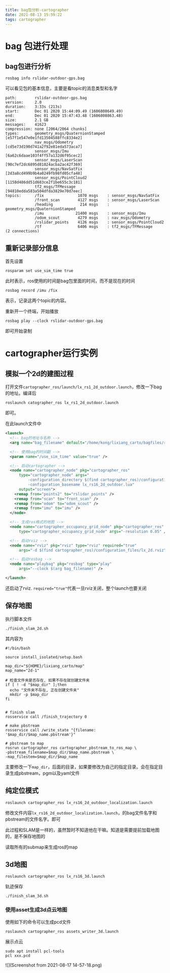 ```yaml
---
title: bag包分析-cartographer
date: 2021-08-13 15:59:22
tags: cartographer
---
```


# bag 包进行处理

## bag包进行分析

```
rosbag info rslidar-outdoor-gps.bag
```

可以看见包的基本信息，主要是看topic的消息类型和名字

```
path:        rslidar-outdoor-gps.bag
version:     2.0
duration:    3:33s (213s)
start:       Dec 01 2020 15:44:09.49 (1606808649.49)
end:         Dec 01 2020 15:47:43.48 (1606808863.48)
size:        2.1 GB
messages:    41623
compression: none [2064/2064 chunks]
types:       geometry_msgs/QuaternionStamped [e57f1e547e0e1fd13504588ffc8334e2]
             nav_msgs/Odometry               [cd5e73d190d741a2f92e81eda573aca7]
             sensor_msgs/Imu                 [6a62c6daae103f4ff57a132d6f95cec2]
             sensor_msgs/LaserScan           [90c7ef2dc6895d81024acba2ac42f369]
             sensor_msgs/NavSatFix           [2d3a8cd499b9b4a0249fb98fd05cfa48]
             sensor_msgs/PointCloud2         [1158d486dd51d683ce2f1be655c3c181]
             tf2_msgs/TFMessage              [94810edda583a504dfda3829e70d7eec]
topics:      /fix               1070 msgs    : sensor_msgs/NavSatFix          
             /front_scan        4127 msgs    : sensor_msgs/LaserScan          
             /heading            214 msgs    : geometry_msgs/QuaternionStamped
             /imu              21400 msgs    : sensor_msgs/Imu                
             /odom_scout        4279 msgs    : nav_msgs/Odometry              
             /rslidar_points    4126 msgs    : sensor_msgs/PointCloud2        
             /tf                6406 msgs    : tf2_msgs/TFMessage              (2 connections)
```

## 重新记录部分信息

首先设置

```
rosparam set use_sim_time true
```

此时表示，ros使用的时间是bag包里面的时间，而不是现在的时间

```
rosbag record /imu /fix 
```

表示，记录这两个topic的内容。

重新开一个终端，开始播放

```
rosbag play --clock rslidar-outdoor-gps.bag
```

即可开始录制



# cartographer运行实例

## 模拟一个2d的建图过程

打开文件`cartographer_ros/launch/lx_rs1_2d_outdoor.launch`，修改一下bag的地址。编译后

```
roslaunch catographer_ros lx_rs1_2d_outdoor.launch
```

即可。



在此launch文件中

```xml
<launch>
  <!-- bag的地址与名称 -->
  <arg name="bag_filename" default="/home/kong/lixiang_carto/bagfiles/rslidar-outdoor-gps-notf.bag"/>

  <!-- 使用bag的时间戳 -->
  <param name="/use_sim_time" value="true" />

  <!-- 启动cartographer -->
  <node name="cartographer_node" pkg="cartographer_ros"
      type="cartographer_node" args="
          -configuration_directory $(find cartographer_ros)/configuration_files
          -configuration_basename lx_rs16_2d_outdoor.lua"
      output="screen">
    <remap from="points2" to="rslidar_points" />
    <remap from="scan" to="front_scan" />
    <remap from="odom" to="odom_scout" />
    <remap from="imu" to="imu" />
  </node>

  <!-- 生成ros格式的地图 -->
  <node name="cartographer_occupancy_grid_node" pkg="cartographer_ros"
      type="cartographer_occupancy_grid_node" args="-resolution 0.05" />

  <!-- 启动rviz -->
  <node name="rviz" pkg="rviz" type="rviz" required="true"
      args="-d $(find cartographer_ros)/configuration_files/lx_2d.rviz" />

  <!-- 启动rosbag -->
  <node name="playbag" pkg="rosbag" type="play"
      args="--clock $(arg bag_filename)" />

</launch>
```

还启动了rviz. `required="true"`代表一旦rviz关闭，整个launch也要关闭

## 保存地图

执行脚本文件

```shell
./finish_slam_2d.sh
```

其内容为

```
#!/bin/bash

source install_isolated/setup.bash

map_dir="${HOME}/lixiang_carto/map"
map_name="2d-1"

# 检查文件夹是否存在, 如果不存在就创建文件夹
if [ ! -d "$map_dir" ];then
  echo "文件夹不存在, 正在创建文件夹"
  mkdir -p $map_dir
fi


# finish slam
rosservice call /finish_trajectory 0

# make pbstream
rosservice call /write_state "{filename: '$map_dir/$map_name.pbstream'}"

# pbstream to map
rosrun cartographer_ros cartographer_pbstream_to_ros_map \
-pbstream_filename=$map_dir/$map_name.pbstream \
-map_filestem=$map_dir/$map_name
```

主要修改一下`map_dir`，后面的目录，如果要修改为自己的指定目录。会在指定目录生成pbstream，pgm以及yaml文件



## 纯定位模式

```
roslaunch cartographer_ros lx_rs16_2d_outdoor_localization.launch
```

修改文件内容`lx_rs16_2d_outdoor_localization.launch`，的bag文件名字和pbstream的文件名字。即可

此过程和SLAM是一样的，虽然暂时不知道他在干嘛。知道是需要提前加载地图的，是不保存地图的



读取所有的submap来生成ros的map



## 3d地图

 ```
 roslaunch cartographer_ros lx_rs16_3d.launch 
 ```

轨迹保存

```
./finish_slam_3d.sh
```



### 使用asset生成3d点云地图

使用如下的命令可以生成pcd文件

```
roslaunch cartographer_ros assets_writer_3d.launch
```

展示点云

```
sudo apt install pcl-tools
pcl xxx.pcd
```

![](Screenshot from 2021-08-17 14-57-18.png)

